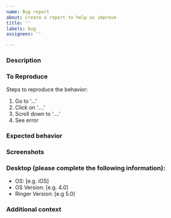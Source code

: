```yaml
---
name: Bug report
about: Create a report to help us improve
title: ''
labels: bug
assignees: ''

---
```


### Description
<!--A clear and concise description of what the bug is.-->

### To Reproduce
Steps to reproduce the behavior:
1. Go to '...'
2. Click on '....'
3. Scroll down to '....'
4. See error

### Expected behavior
<!--A clear and concise description of what you expected to happen.-->

### Screenshots
<!--If applicable, add screenshots to help explain your problem. Otherwise, remove this section.-->

### Desktop (please complete the following information):
 - OS: [e.g. iOS]
 - OS Version: [e.g. 4.0]
 - Ringer Version: [e.g 5.0]

### Additional context
<!--Add any other context about the problem here. Otherwise, remove this section-->

